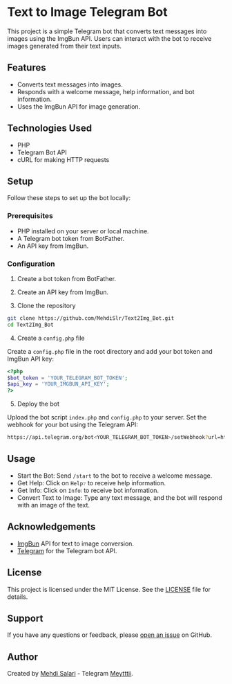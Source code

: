 # Text to Image Telegram Bot

This project is a simple Telegram bot that converts text messages into images using the ImgBun API. Users can interact with the bot to receive images generated from their text inputs.

## Features

- Converts text messages into images.
- Responds with a welcome message, help information, and bot information.
- Uses the ImgBun API for image generation.

## Technologies Used

- PHP
- Telegram Bot API
- cURL for making HTTP requests

## Setup

Follow these steps to set up the bot locally:

### Prerequisites

- PHP installed on your server or local machine.
- A Telegram bot token from BotFather.
- An API key from ImgBun.

### Configuration

1. Create a bot token from BotFather.

2. Create an API key from ImgBun.

3. Clone the repository

```bash
git clone https://github.com/MehdiSlr/Text2Img_Bot.git
cd Text2Img_Bot
```

4. Create a `config.php` file 

Create a `config.php` file in the root directory and add your bot token and ImgBun API key:

```php
<?php
$bot_token = 'YOUR_TELEGRAM_BOT_TOKEN';
$api_key = 'YOUR_IMGBUN_API_KEY';
?>
```

5. Deploy the bot

Upload the bot script `index.php` and `config.php` to your server. Set the webhook for your bot using the Telegram API:

```bash
https://api.telegram.org/bot<YOUR_TELEGRAM_BOT_TOKEN>/setWebhook?url=https://<YOUR_DOMAIN>/index.php
```

## Usage

- Start the Bot: Send `/start` to the bot to receive a welcome message.
- Get Help: Click on `Help❔` to receive help information.
- Get Info: Click on `Info❕` to receive bot information.
- Convert Text to Image: Type any text message, and the bot will respond with an image of the text.

## Acknowledgements

- [ImgBun](https://imgbun.com) API for text to image conversion.
- [Telegram](https://core.telegram.org/bots/api) for the Telegram bot API.

## License

This project is licensed under the MIT License. See the [LICENSE](LICENSE) file for details.

## Support

If you have any questions or feedback, please [open an issue](https://github.com/MehdiSlr/Text2Img_Bot/issues/new) on GitHub.

## Author

Created by [Mehdi Salari](https://github.com/MehdiSlr) - Telegram [Meytttii](https://t.me/Meytttii).

